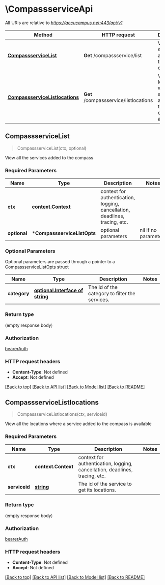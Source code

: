 # \CompassserviceApi

All URIs are relative to *https://accucampus.net:443/api/v1*

Method | HTTP request | Description
------------- | ------------- | -------------
[**CompassserviceList**](CompassserviceApi.md#CompassserviceList) | **Get** /compassservice/list | View all the services added to the compass
[**CompassserviceListlocations**](CompassserviceApi.md#CompassserviceListlocations) | **Get** /compassservice/listlocations | View all the locations where a service added to the compass is available



## CompassserviceList

> CompassserviceList(ctx, optional)

View all the services added to the compass

### Required Parameters


Name | Type | Description  | Notes
------------- | ------------- | ------------- | -------------
**ctx** | **context.Context** | context for authentication, logging, cancellation, deadlines, tracing, etc.
 **optional** | ***CompassserviceListOpts** | optional parameters | nil if no parameters

### Optional Parameters

Optional parameters are passed through a pointer to a CompassserviceListOpts struct


Name | Type | Description  | Notes
------------- | ------------- | ------------- | -------------
 **category** | [**optional.Interface of string**](.md)| The id of the category to filter the services. | 

### Return type

 (empty response body)

### Authorization

[bearerAuth](../README.md#bearerAuth)

### HTTP request headers

- **Content-Type**: Not defined
- **Accept**: Not defined

[[Back to top]](#) [[Back to API list]](../README.md#documentation-for-api-endpoints)
[[Back to Model list]](../README.md#documentation-for-models)
[[Back to README]](../README.md)


## CompassserviceListlocations

> CompassserviceListlocations(ctx, serviceid)

View all the locations where a service added to the compass is available

### Required Parameters


Name | Type | Description  | Notes
------------- | ------------- | ------------- | -------------
**ctx** | **context.Context** | context for authentication, logging, cancellation, deadlines, tracing, etc.
**serviceid** | [**string**](.md)| The id of the service to get its locations. | 

### Return type

 (empty response body)

### Authorization

[bearerAuth](../README.md#bearerAuth)

### HTTP request headers

- **Content-Type**: Not defined
- **Accept**: Not defined

[[Back to top]](#) [[Back to API list]](../README.md#documentation-for-api-endpoints)
[[Back to Model list]](../README.md#documentation-for-models)
[[Back to README]](../README.md)


